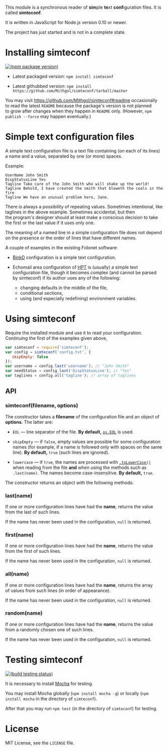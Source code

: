 This module is a synchronous reader of **sim**ple **te**xt **conf**iguration files. It is called **simteconf**.

It is written in JavaScript for Node.js version 0.10 or newer.

The project has just started and is not in a complete state.

# Installing simteconf

[![(npm package version)](https://badge.fury.io/js/simteconf.png)](https://npmjs.org/package/simteconf)

* Latest packaged version: `npm install simteconf`

* Latest githubbed version: `npm install https://github.com/Mithgol/simteconf/tarball/master`

You may visit https://github.com/Mithgol/simteconf#readme occasionally to read the latest `README` because the package's version is not planned to grow after changes when they happen in `README` only. (However, `npm publish --force` may happen eventually.)

# Simple text configuration files

A simple text configuration file is a text file containing (on each of its lines) a name and a value, separated by one (or more) spaces.

Example:

```
UserName John Smith
DispStatusLine Yes
Tagline Take care of the John Smith who will shake up the world!
Tagline Behold, I have created the smith that bloweth the coals in the fire
Tagline We have an unusual problem here, Jane.
```

There is always a possibility of repeating values. Sometimes intentional, like taglines in the above example. Sometimes accidental, but then the program's designer should at least make a conscious decision to take the first or the last value if it uses only one.

The meaning of a named line in a simple configuration file does not depend on the presence or the order of lines that have different names.

A couple of examples in the existing Fidonet software:

* [BinkD](http://binkd.grumbler.org/) configuration is a simple text configuration.

* Echomail area configuration of [HPT](http://husky.sourceforge.net/hpt.html) is (usually) a simple text configuration file, though it becomes complex (and cannot be parsed by simteconf) if its author uses any of the following:
   * changing defaults in the middle of the file,
   * conditional sections,
   * using (and especially redefining) environment variables.

# Using simteconf

Require the installed module and use it to read your configuration. Continuing the first of the examples given above,

```js
var simteconf = require('simteconf');
var config = simteconf('config.txt', {
   skipEmpty: false
});
var username = config.last('username'); // "John Smith"
var needStatus = config.last('DispStatusLine'); // "Yes"
var taglines = config.all('tagline'); // array of taglines
```

## API

### simteconf(filename, options)

The constructor takes a **filename** of the configuration file and an object of **options**. The latter are:

* `EOL` — line separator of the file. **By default,** [`os.EOL`](http://nodejs.org/docs/latest/api/os.html#os_os_eol) is used.

* `skipEmpty` — if `false`, empty values are possible for some configuration names (for example, if a name is followed only with spaces on the same line). **By default,** `true` (such lines are ignored).

* `lowercase` — if `true`, the names are processed with [`.toLowerCase()`](https://developer.mozilla.org/en-US/docs/Web/JavaScript/Reference/Global_Objects/String/toLowerCase) when reading from the file **and** when using the methods such as `.last(name)`. The names become case-insensitive. **By default,** `true`.

The constructor returns an object with the following methods:

### last(name)

If one or more configuration lines have had the **name**, returns the value from the last of such lines.

If the name has never been used in the configuration, `null` is returned.

### first(name)

If one or more configuration lines have had the **name**, returns the value from the first of such lines.

If the name has never been used in the configuration, `null` is returned.

### all(name)

If one or more configuration lines have had the **name**, returns the array of values from such lines (in order of appearance).

If the name has never been used in the configuration, `null` is returned.

### random(name)

If one or more configuration lines have had the **name**, returns the value from a randomly chosen one of such lines.

If the name has never been used in the configuration, `null` is returned.

# Testing simteconf

[![(build testing status)](https://travis-ci.org/Mithgol/simteconf.png?branch=master)](https://travis-ci.org/Mithgol/simteconf)

It is necessary to install [Mocha](http://visionmedia.github.io/mocha/) for testing.

You may install Mocha globally (`npm install mocha -g`) or locally (`npm install mocha` in the directory of `simteconf`).

After that you may run `npm test` (in the directory of `simteconf`) for testing.

# License

MIT License, see the `LICENSE` file.
